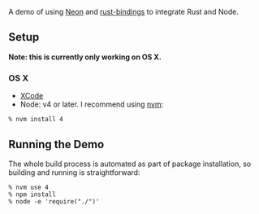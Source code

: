 A demo of using [Neon](http://github.com/dherman/neon) and [rust-bindings](http://github.com/dherman/rust-bindings) to integrate Rust and Node.

## Setup

**Note: this is currently only working on OS X.**

### OS X

* [XCode](https://developer.apple.com/xcode/download/)
* Node: v4 or later. I recommend using [nvm](https://github.com/creationix/nvm#install-script):

```
% nvm install 4
```

## Running the Demo

The whole build process is automated as part of package installation, so building and running is straightforward:

```
% nvm use 4
% npm install
% node -e 'require("./")'
```
